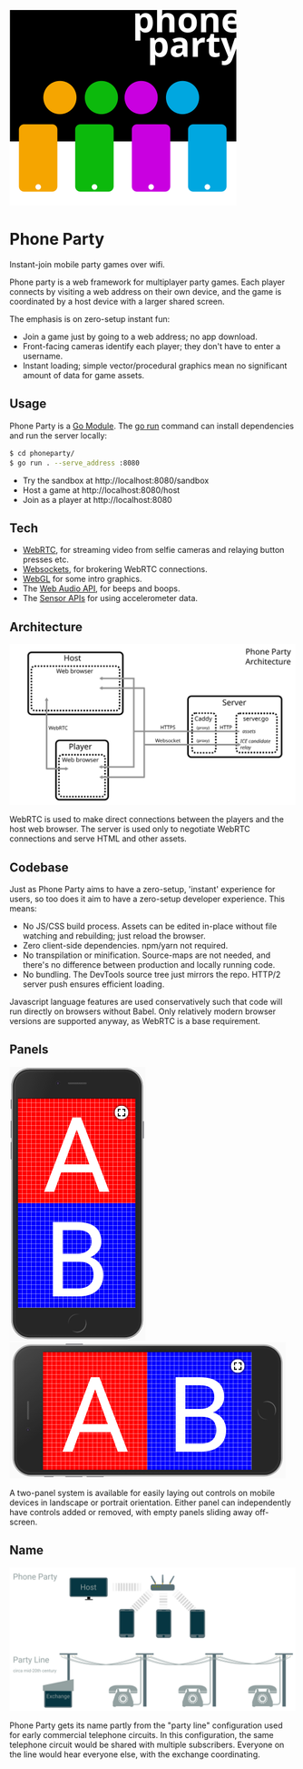 ![Phone Party logo](docs/logo.svg)

# Phone Party

Instant-join mobile party games over wifi.

Phone party is a web framework for multiplayer party games. Each player connects by visiting a web address on their own device, and the game is coordinated by a host device with a larger shared screen.

The emphasis is on zero-setup instant fun:

- Join a game just by going to a web address; no app download.
- Front-facing cameras identify each player; they don't have to enter a username.
- Instant loading; simple vector/procedural graphics mean no significant amount of data for game assets.

## Usage

Phone Party is a [Go Module](https://github.com/golang/go/wiki/Modules). The [go run](https://golang.org/cmd/go/#hdr-Compile_and_run_Go_program) command can install dependencies and run the server locally:

```bash
$ cd phoneparty/
$ go run . --serve_address :8080
```

- Try the sandbox at http://localhost:8080/sandbox
- Host a game at http://localhost:8080/host
- Join as a player at http://localhost:8080

## Tech

- [WebRTC](https://developer.mozilla.org/en-US/docs/Web/API/WebRTC_API), for streaming video from selfie cameras and relaying button presses etc.
- [Websockets](https://developer.mozilla.org/en-US/docs/Web/API/WebSockets_API), for brokering WebRTC connections.
- [WebGL](https://developer.mozilla.org/en-US/docs/Web/API/WebGL_API) for some intro graphics.
- The [Web Audio API](https://developer.mozilla.org/en-US/docs/Web/API/Web_Audio_API), for beeps and boops.
- The [Sensor APIs](https://developer.mozilla.org/en-US/docs/Web/API/Sensor_APIs) for using accelerometer data.

## Architecture

![architecture-diagram](docs/architecture-diagram.svg)

WebRTC is used to make direct connections between the players and the host web browser. The server is used only to negotiate WebRTC connections and serve HTML and other assets.

## Codebase

Just as Phone Party aims to have a zero-setup, 'instant' experience for users, so too does it aim to have a zero-setup developer experience. This means:

- No JS/CSS build process. Assets can be edited in-place without file watching and rebuilding; just reload the browser.
- Zero client-side dependencies. npm/yarn not required.
- No transpilation or minification. Source-maps are not needed, and there's no difference between production and locally running code.
- No bundling. The DevTools source tree just mirrors the repo. HTTP/2 server push ensures efficient loading.

Javascript language features are used conservatively such that code will run directly on browsers without Babel. Only relatively modern browser versions are supported anyway, as WebRTC is a base requirement.

## Panels

![panels-portrait](docs/panels-portrait.png)
![panels-landscape](docs/panels-landscape.png)

A two-panel system is available for easily laying out controls on mobile devices in landscape or portrait orientation. Either panel can independently have controls added or removed, with empty panels sliding away off-screen.

## Name

![party-line](docs/party-line.svg)

Phone Party gets its name partly from the "party line" configuration used for early commercial telephone circuits. In this configuration, the same telephone circuit would be shared with multiple subscribers. Everyone on the line would hear everyone else, with the exchange coordinating.
